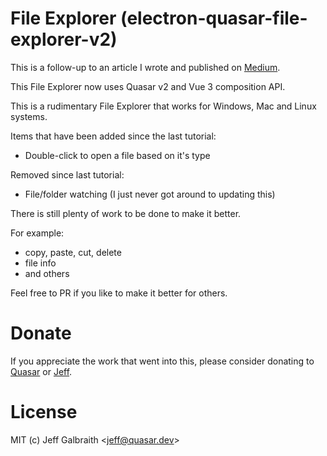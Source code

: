 # File Explorer (electron-quasar-file-explorer-v2)

This is a follow-up to an article I wrote and published on [Medium](https://medium.com/quasar-framework/building-an-electron-file-explorer-with-quasar-and-vue-7bf94f1bbf6).

This File Explorer now uses Quasar v2 and Vue 3 composition API.

This is a rudimentary File Explorer that works for Windows, Mac and Linux systems.

Items that have been added since the last tutorial:

- Double-click to open a file based on it's type

Removed since last tutorial:

- File/folder watching (I just never got around to updating this)

There is still plenty of work to be done to make it better.

For example:

- copy, paste, cut, delete
- file info
- and others

Feel free to PR if you like to make it better for others.

# Donate
If you appreciate the work that went into this, please consider donating to [Quasar](https://donate.quasar.dev) or [Jeff](https://github.com/sponsors/hawkeye64).

# License
MIT (c) Jeff Galbraith <<jeff@quasar.dev>>
